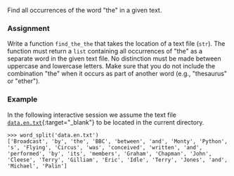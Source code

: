 Find all occurrences of the word "the" in a given text.

### Assignment

Write a function `find_the_the` that takes the location of a text file (`str`). The function must return a `list` containing all occurrences of "the" as a separate word in the given text file. No distinction must be made between uppercase and lowercase letters. Make sure that you do not include the combination "the" when it occurs as part of
another word (e.g., "thesaurus" or "ether").

### Example

In the following interactive session we assume the text file [`data.en.txt`](media/data/data.en.txt){:target="_blank"} to be located in the current directory.

```console?lang=python&prompt=>>>
>>> word_split('data.en.txt')
['Broadcast', 'by', 'the', 'BBC', 'between', 'and', 'Monty', 'Python', 's', 'Flying', 'Circus', 'was', 'conceived', 'written', 'and', 'performed', 'by', 'its', 'members', 'Graham', 'Chapman', 'John', 'Cleese', 'Terry', 'Gilliam', 'Eric', 'Idle', 'Terry', 'Jones', 'and', 'Michael', 'Palin']
```
